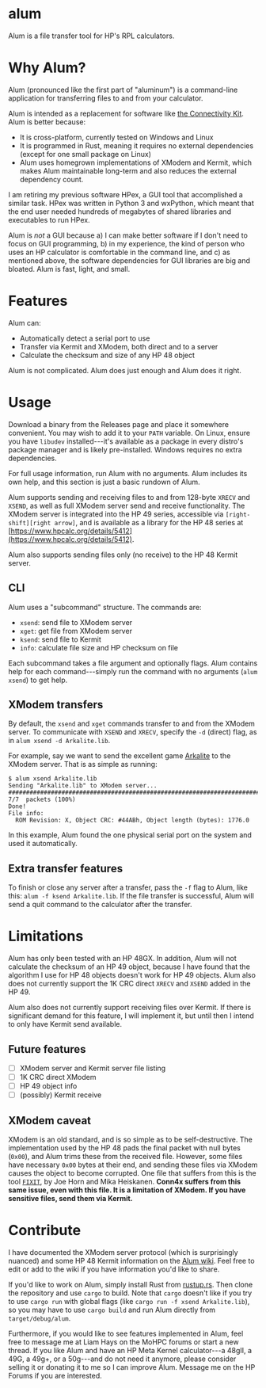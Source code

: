 # alum
Alum is a file transfer tool for HP's RPL calculators.

# Why Alum?
Alum (pronounced like the first part of "aluminum") is a command-line
application for transferring files to and from your calculator.

Alum is intended as a replacement for software like [the Connectivity
Kit](https://www.hpcalc.org/details/5890). Alum is better because:

- It is cross-platform, currently tested on Windows and Linux
- It is programmed in Rust, meaning it requires no external
  dependencies (except for one small package on Linux)
- Alum uses homegrown implementations of XModem and Kermit, which
  makes Alum maintainable long-term and also reduces the external
  dependency count.
  
I am retiring my previous software HPex, a GUI tool that accomplished
a similar task. HPex was written in Python 3 and wxPython, which meant
that the end user needed hundreds of megabytes of shared libraries and
executables to run HPex.

Alum is *not* a GUI because a) I can make better software if I don't
need to focus on GUI programming, b) in my experience, the kind of
person who uses an HP calculator is comfortable in the command line,
and c) as mentioned above, the software dependencies for GUI libraries
are big and bloated. Alum is fast, light, and small.

# Features

Alum can:

- Automatically detect a serial port to use
- Transfer via Kermit and XModem, both direct and to a server
- Calculate the checksum and size of any HP 48 object

Alum is not complicated. Alum does just enough and Alum does it right.

# Usage
Download a binary from the Releases page and place it somewhere
convenient. You may wish to add it to your `PATH` variable. On Linux,
ensure you have `libudev` installed---it's available as a package in
every distro's package manager and is likely pre-installed. Windows
requires no extra dependencies.

For full usage information, run Alum with no arguments. Alum includes
its own help, and this section is just a basic rundown of Alum.

Alum supports sending and receiving files to and from 128-byte `XRECV`
and `XSEND`, as well as full XModem server send and receive
functionality. The XModem server is integrated into the HP 49 series,
accessible via `[right-shift][right arrow]`, and is available as a
library for the HP 48 series at
[https://www.hpcalc.org/details/5412](https://www.hpcalc.org/details/5412).

Alum also supports sending files only (no receive) to the HP 48 Kermit
server.

## CLI
Alum uses a "subcommand" structure. The commands are:

- `xsend`: send file to XModem server
- `xget`: get file from XModem server
- `ksend`: send file to Kermit
- `info`: calculate file size and HP checksum on file

Each subcommand takes a file argument and optionally flags. Alum
contains help for each command---simply run the command with no
arguments (`alum xsend`) to get help.

## XModem transfers
By default, the `xsend` and `xget` commands transfer to and from the
XModem server. To communicate with `XSEND` and `XRECV`, specify the
`-d` (direct) flag, as in `alum xsend -d Arkalite.lib`.

For example, say we want to send the excellent game
[Arkalite](https://www.hpcalc.org/details/460) to the XModem
server. That is as simple as running:

```
$ alum xsend Arkalite.lib
Sending "Arkalite.lib" to XModem server...
################################################################################################  7/7  packets (100%)
Done!
File info:
  ROM Revision: X, Object CRC: #44ABh, Object length (bytes): 1776.0
```

In this example, Alum found the one physical serial port on the system
and used it automatically.

## Extra transfer features
To finish or close any server after a transfer, pass the `-f` flag to
Alum, like this: `alum -f ksend Arkalite.lib`. If the file transfer is
successful, Alum will send a quit command to the calculator after the
transfer.

# Limitations
Alum has only been tested with an HP 48GX. In addition, Alum will not
calculate the checksum of an HP 49 object, because I have found that
the algorithm I use for HP 48 objects doesn't work for HP 49
objects. Alum also does not currently support the 1K CRC direct
`XRECV` and `XSEND` added in the HP 49.

Alum also does not currently support receiving files over Kermit. If
there is significant demand for this feature, I will implement it, but
until then I intend to only have Kermit send available.

## Future features
- [ ] XModem server and Kermit server file listing
- [ ] 1K CRC direct XModem
- [ ] HP 49 object info
- [ ] (possibly) Kermit receive

## XModem caveat
XModem is an old standard, and is so simple as to be
self-destructive. The implementation used by the HP 48 pads the final
packet with null bytes (`0x00`), and Alum trims these from the
received file. However, some files have necessary `0x00` bytes at
their end, and sending these files via XModem causes the object to
become corrupted. One file that suffers from this is the tool
[`FIXIT`](https://www.hpcalc.org/details/2416), by Joe Horn and Mika
Heiskanen. **Conn4x suffers from this same issue, even with this
file. It is a limitation of XModem. If you have sensitive files, send
them via Kermit.**

# Contribute
I have documented the XModem server protocol (which is surprisingly
nuanced) and some HP 48 Kermit information on the [Alum
wiki](https://github.com/liamhays/alum/wiki). Feel free to edit or add
to the wiki if you have information you'd like to share.

If you'd like to work on Alum, simply install Rust from
[rustup.rs](rustup.rs). Then clone the repository and use `cargo` to
build. Note that `cargo` doesn't like if you try to use `cargo run`
with global flags (like `cargo run -f xsend Arkalite.lib`), so you may
have to use `cargo build` and run Alum directly from
`target/debug/alum`.

Furthermore, if you would like to see features implemented in Alum,
feel free to message me at Liam Hays on the MoHPC forums or start a
new thread. If you like Alum and have an HP Meta Kernel calculator---a
48gII, a 49G, a 49g+, or a 50g---and do not need it anymore, please
consider selling it or donating it to me so I can improve
Alum. Message me on the HP Forums if you are interested.
